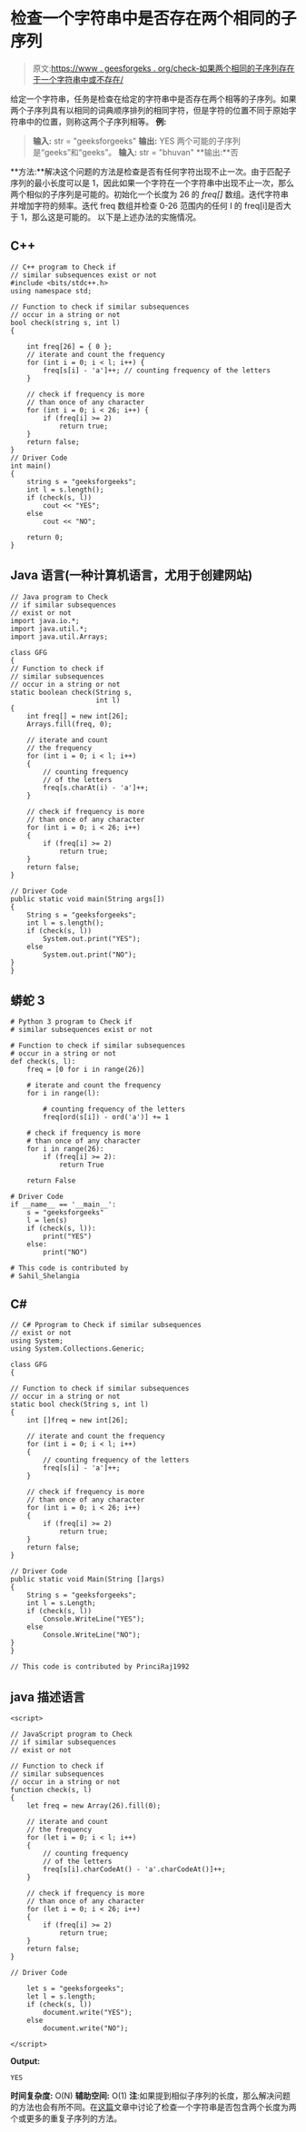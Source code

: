 # 检查一个字符串中是否存在两个相同的子序列

> 原文:[https://www . geesforgeks . org/check-如果两个相同的子序列存在于一个字符串中或不存在/](https://www.geeksforgeeks.org/check-if-two-same-sub-sequences-exist-in-a-string-or-not/)

给定一个字符串，任务是检查在给定的字符串中是否存在两个相等的子序列。如果两个子序列具有以相同的词典顺序排列的相同字符，但是字符的位置不同于原始字符串中的位置，则称这两个子序列相等。
**例:**

> **输入:** str = "geeksforgeeks"
> **输出:** YES
> 两个可能的子序列是“geeks”和“geeks”。
> **输入:** str = "bhuvan"
> **输出:**否

**方法:**解决这个问题的方法是检查是否有任何字符出现不止一次。由于匹配子序列的最小长度可以是 1，因此如果一个字符在一个字符串中出现不止一次，那么两个相似的子序列是可能的。初始化一个长度为 26 的 *freq[]* 数组。迭代字符串并增加字符的频率。迭代 freq 数组并检查 0-26 范围内的任何 I 的 freq[i]是否大于 1，那么这是可能的。
以下是上述办法的实施情况。

## C++

```
// C++ program to Check if
// similar subsequences exist or not
#include <bits/stdc++.h>
using namespace std;

// Function to check if similar subsequences
// occur in a string or not
bool check(string s, int l)
{

    int freq[26] = { 0 };
    // iterate and count the frequency
    for (int i = 0; i < l; i++) {
        freq[s[i] - 'a']++; // counting frequency of the letters
    }

    // check if frequency is more
    // than once of any character
    for (int i = 0; i < 26; i++) {
        if (freq[i] >= 2)
            return true;
    }
    return false;
}
// Driver Code
int main()
{
    string s = "geeksforgeeks";
    int l = s.length();
    if (check(s, l))
        cout << "YES";
    else
        cout << "NO";

    return 0;
}
```

## Java 语言(一种计算机语言，尤用于创建网站)

```
// Java program to Check
// if similar subsequences
// exist or not
import java.io.*;
import java.util.*;
import java.util.Arrays;

class GFG
{
// Function to check if
// similar subsequences
// occur in a string or not
static boolean check(String s,
                     int l)
{
    int freq[] = new int[26];
    Arrays.fill(freq, 0);

    // iterate and count
    // the frequency
    for (int i = 0; i < l; i++)
    {
        // counting frequency
        // of the letters
        freq[s.charAt(i) - 'a']++;
    }

    // check if frequency is more
    // than once of any character
    for (int i = 0; i < 26; i++)
    {
        if (freq[i] >= 2)
            return true;
    }
    return false;
}

// Driver Code
public static void main(String args[])
{
    String s = "geeksforgeeks";
    int l = s.length();
    if (check(s, l))
        System.out.print("YES");
    else
        System.out.print("NO");
}
}
```

## 蟒蛇 3

```
# Python 3 program to Check if
# similar subsequences exist or not

# Function to check if similar subsequences
# occur in a string or not
def check(s, l):
    freq = [0 for i in range(26)]

    # iterate and count the frequency
    for i in range(l):

        # counting frequency of the letters
        freq[ord(s[i]) - ord('a')] += 1

    # check if frequency is more
    # than once of any character
    for i in range(26):
        if (freq[i] >= 2):
            return True

    return False

# Driver Code
if __name__ == '__main__':
    s = "geeksforgeeks"
    l = len(s)
    if (check(s, l)):
        print("YES")
    else:
        print("NO")

# This code is contributed by
# Sahil_Shelangia
```

## C#

```
// C# Pprogram to Check if similar subsequences
// exist or not
using System;
using System.Collections.Generic;            

class GFG
{

// Function to check if similar subsequences
// occur in a string or not
static bool check(String s, int l)
{
    int []freq = new int[26];

    // iterate and count the frequency
    for (int i = 0; i < l; i++)
    {
        // counting frequency of the letters
        freq[s[i] - 'a']++;
    }

    // check if frequency is more
    // than once of any character
    for (int i = 0; i < 26; i++)
    {
        if (freq[i] >= 2)
            return true;
    }
    return false;
}

// Driver Code
public static void Main(String []args)
{
    String s = "geeksforgeeks";
    int l = s.Length;
    if (check(s, l))
        Console.WriteLine("YES");
    else
        Console.WriteLine("NO");
}
}

// This code is contributed by PrinciRaj1992
```

## java 描述语言

```
<script>

// JavaScript program to Check
// if similar subsequences
// exist or not

// Function to check if
// similar subsequences
// occur in a string or not
function check(s, l)
{
    let freq = new Array(26).fill(0);

    // iterate and count
    // the frequency
    for (let i = 0; i < l; i++)
    {
        // counting frequency
        // of the letters
        freq[s[i].charCodeAt() - 'a'.charCodeAt()]++;
    }

    // check if frequency is more
    // than once of any character
    for (let i = 0; i < 26; i++)
    {
        if (freq[i] >= 2)
            return true;
    }
    return false;
}

// Driver Code

    let s = "geeksforgeeks";
    let l = s.length;
    if (check(s, l))
        document.write("YES");
    else
        document.write("NO");

</script>
```

**Output:** 

```
YES
```

**时间复杂度:** O(N)
**辅助空间:** O(1)
**注**:如果提到相似子序列的长度，那么解决问题的方法也会有所不同。在[这篇](https://www.geeksforgeeks.org/repeated-subsequence-length-2/)文章中讨论了检查一个字符串是否包含两个长度为两个或更多的重复子序列的方法。